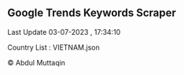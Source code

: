 

## Google Trends Keywords Scraper 
 
Last Update 03-07-2023 , 17:34:10

Country List :
VIETNAM.json



© Abdul Muttaqin 
